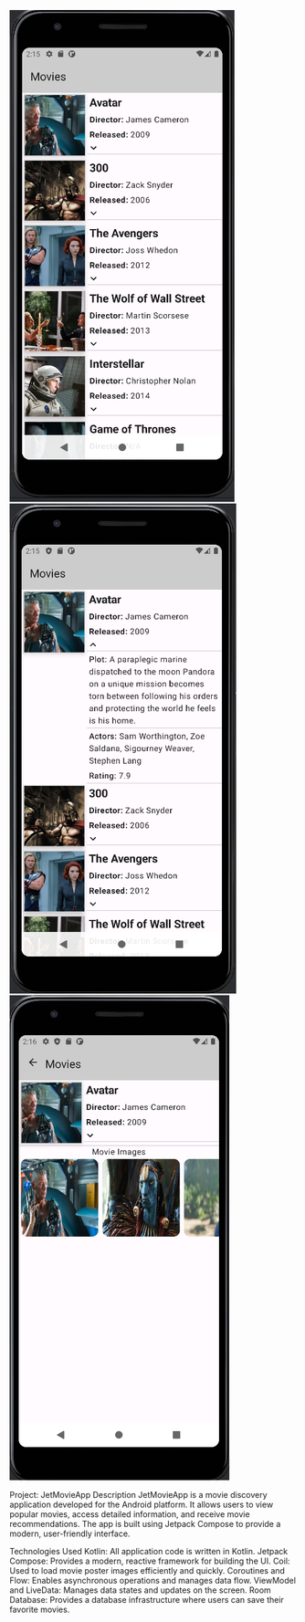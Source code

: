 ![Logo](https://github.com/senajpeg/JetMovieApp/blob/main/1.png?raw=true)
![Logo](https://github.com/senajpeg/JetMovieApp/blob/main/2.png?raw=true)
![Logo](https://github.com/senajpeg/JetMovieApp/blob/main/4.png?raw=true)

Project: JetMovieApp
Description
JetMovieApp is a movie discovery application developed for the Android platform. It allows users to view popular movies, access detailed information, and receive movie recommendations. The app is built using Jetpack Compose to provide a modern, user-friendly interface.

Technologies Used
Kotlin: All application code is written in Kotlin.
Jetpack Compose: Provides a modern, reactive framework for building the UI.
Coil: Used to load movie poster images efficiently and quickly.
Coroutines and Flow: Enables asynchronous operations and manages data flow.
ViewModel and LiveData: Manages data states and updates on the screen.
Room Database: Provides a database infrastructure where users can save their favorite movies.
